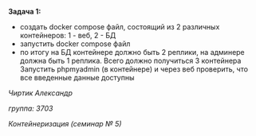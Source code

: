 **Задача 1:** 

- создать docker compose файл, состоящий из 2 различных контейнеров: 1 - веб, 2 - БД
- запустить docker compose файл
- по итогу на БД контейнере должно быть 2 реплики, на админере должна быть 1 реплика. Всего должно получиться 3 контейнера
Запустить phpmyadmin (в контейнере) и через веб проверить, что все введенные данные доступны

*Чиртик Александр* 

*группа: 3703*

*Контейнеризация (семинар № 5)*